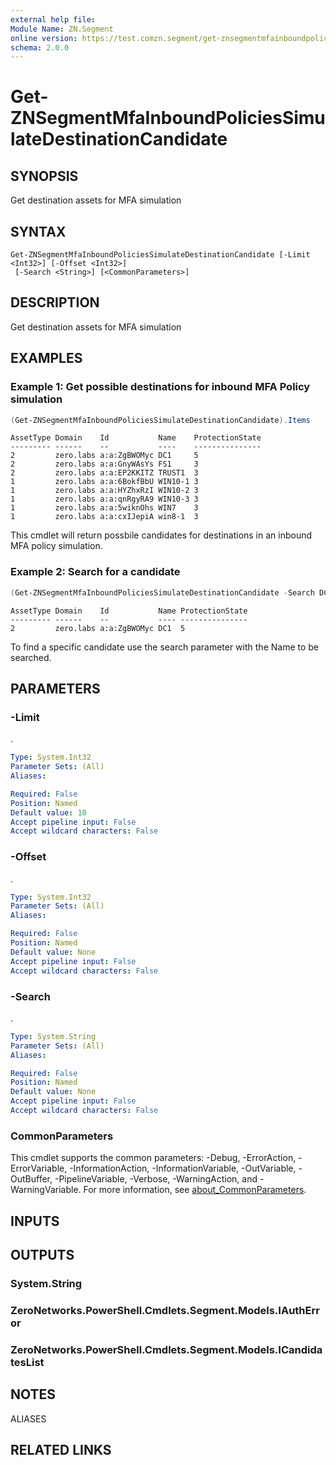 ```yaml
---
external help file:
Module Name: ZN.Segment
online version: https://test.comzn.segment/get-znsegmentmfainboundpoliciessimulatedestinationcandidate
schema: 2.0.0
---
```


# Get-ZNSegmentMfaInboundPoliciesSimulateDestinationCandidate

## SYNOPSIS
Get destination assets for MFA simulation

## SYNTAX

```
Get-ZNSegmentMfaInboundPoliciesSimulateDestinationCandidate [-Limit <Int32>] [-Offset <Int32>]
 [-Search <String>] [<CommonParameters>]
```

## DESCRIPTION
Get destination assets for MFA simulation

## EXAMPLES

### Example 1: Get possible destinations for inbound MFA Policy simulation
```powershell
(Get-ZNSegmentMfaInboundPoliciesSimulateDestinationCandidate).Items
```

```output
AssetType Domain    Id           Name    ProtectionState
--------- ------    --           ----    ---------------
2         zero.labs a:a:ZgBWOMyc DC1     5
2         zero.labs a:a:GnyWAsYs FS1     3
2         zero.labs a:a:EP2KKITZ TRUST1  3
1         zero.labs a:a:6BokfBbU WIN10-1 3
1         zero.labs a:a:HYZhxRzI WIN10-2 3
1         zero.labs a:a:qnRgyRA9 WIN10-3 3
1         zero.labs a:a:5wiknOhs WIN7    3
1         zero.labs a:a:cxIJepiA win8-1  3
```

This cmdlet will return possbile candidates for destinations in an inbound MFA policy simulation.

### Example 2: Search for a candidate
```powershell
(Get-ZNSegmentMfaInboundPoliciesSimulateDestinationCandidate -Search DC1).Items
```

```output
AssetType Domain    Id           Name ProtectionState
--------- ------    --           ---- ---------------
2         zero.labs a:a:ZgBWOMyc DC1  5
```

To find a specific candidate use the search parameter with the Name to be searched.

## PARAMETERS

### -Limit
.

```yaml
Type: System.Int32
Parameter Sets: (All)
Aliases:

Required: False
Position: Named
Default value: 10
Accept pipeline input: False
Accept wildcard characters: False
```

### -Offset
.

```yaml
Type: System.Int32
Parameter Sets: (All)
Aliases:

Required: False
Position: Named
Default value: None
Accept pipeline input: False
Accept wildcard characters: False
```

### -Search
.

```yaml
Type: System.String
Parameter Sets: (All)
Aliases:

Required: False
Position: Named
Default value: None
Accept pipeline input: False
Accept wildcard characters: False
```

### CommonParameters
This cmdlet supports the common parameters: -Debug, -ErrorAction, -ErrorVariable, -InformationAction, -InformationVariable, -OutVariable, -OutBuffer, -PipelineVariable, -Verbose, -WarningAction, and -WarningVariable. For more information, see [about_CommonParameters](http://go.microsoft.com/fwlink/?LinkID=113216).

## INPUTS

## OUTPUTS

### System.String

### ZeroNetworks.PowerShell.Cmdlets.Segment.Models.IAuthError

### ZeroNetworks.PowerShell.Cmdlets.Segment.Models.ICandidatesList

## NOTES

ALIASES

## RELATED LINKS

